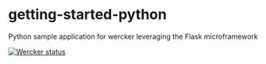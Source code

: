getting-started-python
======================

Python sample application for wercker leveraging the Flask
microframework


[![Wercker
status](https://app.wercker.com/status/b312ecb5c6fdd7c6eb871455a5b8964e/m)](https://app.wercker.com/project/bykey/b312ecb5c6fdd7c6eb871455a5b8964e)
                      
